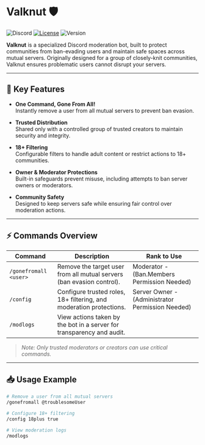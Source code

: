 # Valknut 🛡️

![Discord](https://img.shields.io/discord/000000000000000000?color=7289DA&label=Discord)
[![License](https://img.shields.io/github/license/TriRealm/Valknut.svg)](https://github.com/TriRealm/Valknut/blob/main/LICENSE)
![Version](https://img.shields.io/badge/version-1.0.0-blue)

**Valknut** is a specialized Discord moderation bot, built to protect communities from ban-evading users and maintain safe spaces across mutual servers. Originally designed for a group of closely-knit communities, Valknut ensures problematic users cannot disrupt your servers.

---

## 🌟 Key Features

- **One Command, Gone From All!**  
  Instantly remove a user from all mutual servers to prevent ban evasion.

- **Trusted Distribution**  
  Shared only with a controlled group of trusted creators to maintain security and integrity.

- **18+ Filtering**  
  Configurable filters to handle adult content or restrict actions to 18+ communities.

- **Owner & Moderator Protections**  
  Built-in safeguards prevent misuse, including attempts to ban server owners or moderators.

- **Community Safety**  
  Designed to keep servers safe while ensuring fair control over moderation actions.

---

## ⚡ Commands Overview

| Command                 | Description                                                                 | Rank to Use            
|-------------------------|-----------------------------------------------------------------------------|-----------------------------
| `/gonefromall <user>`   | Remove the target user from all mutual servers (ban evasion control).       | Moderator - (Ban.Members Permission Needed)
| `/config`               | Configure trusted roles, 18+ filtering, and moderation protections.         | Server Owner  - (Administrator Permission Needed)
| `/modlogs`              | View actions taken by the bot in a server for transparency and audit.       |

> *Note: Only trusted moderators or creators can use critical commands.*

---

## 📥 Usage Example

```bash
# Remove a user from all mutual servers
/gonefromall @troublesomeUser

# Configure 18+ filtering
/config 18plus true

# View moderation logs
/modlogs

